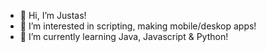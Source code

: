 - 👋 Hi, I’m Justas!
- 👀 I’m interested in scripting, making mobile/deskop apps!
- 🌱 I’m currently learning Java, Javascript & Python!
